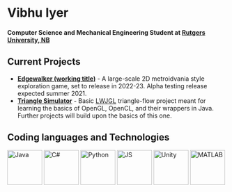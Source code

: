 
# Vibhu Iyer
####  Computer Science and Mechanical Engineering Student at [Rutgers University, NB](https://www.rutgers.edu)

## Current Projects
- **[Edgewalker (working title)](https://github.com/TheVizWiz/Metroidvania-Game)** - A large-scale 2D metroidvania style exploration game, set to release in 2022-23. Alpha testing release expected summer 2021.
- **[Triangle Simulator](https://github.com/TheVizWiz/lwjgl-triangles)** - Basic [LWJGL](https://www.lwjgl.org) triangle-flow project meant for learning the basics of OpenGL, OpenCL, and their wrappers in Java. Further projects will build upon the basics of this one.

## Coding languages and Technologies
<img src = "https://upload.wikimedia.org/wikipedia/en/3/30/Java_programming_language_logo.svg" width = "80" height = "80" alt="Java">
<img src = "https://upload.wikimedia.org/wikipedia/commons/thumb/7/7a/C_Sharp_logo.svg/1200px-C_Sharp_logo.svg.png" width = "80" height = "80" alt = "C#">
<img src = "https://upload.wikimedia.org/wikipedia/commons/thumb/c/c3/Python-logo-notext.svg/768px-Python-logo-notext.svg.png" width = "80" height = "80" alt = "Python">
<img src = "https://upload.wikimedia.org/wikipedia/commons/thumb/6/6a/JavaScript-logo.png/480px-JavaScript-logo.png" width = "80" height = "80" alt = "JS">
<img src = "https://cdn.worldvectorlogo.com/logos/unity-69.svg" width = "80" height = "80" alt = "Unity"> 
<img src = "https://upload.wikimedia.org/wikipedia/commons/thumb/2/21/Matlab_Logo.png/667px-Matlab_Logo.png" width = 80 height = "80" alt = "MATLAB">





